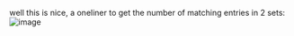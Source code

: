 well this is nice, a oneliner to get the number of matching entries in 2 sets:
![image](https://github.com/kerm1t/aoc2023/assets/26294323/c5dc6178-ad96-4487-803a-b60b63f33de9)
